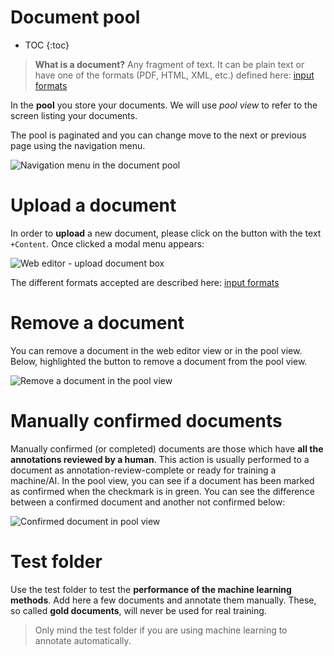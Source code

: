 # Document pool

* TOC
{:toc}

> **What is a document?** Any fragment of text. It can be plain text or have one of the formats (PDF, HTML, XML, etc.) defined here: [input formats](https://github.com/tagtog/tagtog-doc/wiki/Input-File-Formats)

In the **pool** you store your documents. We will use _pool view_ to refer to the screen listing your documents.

The pool is paginated and you can change move to the next or previous page using the navigation menu.

![Navigation menu in the document pool](https://raw.githubusercontent.com/tagtog/tagtog-doc/master/resources/pool-doc-navigator.PNG)

# Upload a document

In order to **upload** a new document, please click on the button with the text `+Content`. Once clicked a modal menu appears:

![Web editor - upload document box](https://raw.githubusercontent.com/tagtog/tagtog-doc/master/resources/editor-upload-box.png)

The different formats accepted are described here: [input formats](inputformats.html)

# Remove a document

You can remove a document in the web editor view or in the pool view. Below, highlighted the button to remove a document from the pool view.

![Remove a document in the pool view](https://raw.githubusercontent.com/tagtog/tagtog-doc/master/resources/editor-remove-doc.PNG)

# Manually confirmed documents

Manually confirmed (or completed) documents are those which have **all the annotations reviewed by a human**. This action is usually performed to a document as annotation-review-complete or ready for training a machine/AI. In the pool view, you can see if a document has been marked as confirmed when the checkmark is in green. You can see the difference between a confirmed document and another not confirmed below:

![Confirmed document in pool view](https://raw.githubusercontent.com/tagtog/tagtog-doc/master/resources/pool-confirmed.PNG)

# Test folder

Use the test folder to test the **performance of the machine learning methods**. Add here a few documents and annotate them manually. These, so called **gold documents**, will never be used for real training. 

> Only mind the test folder if you are using machine learning to annotate automatically.



